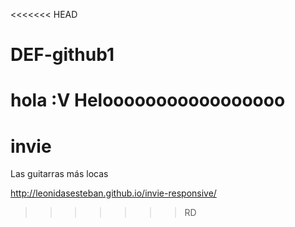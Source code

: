 <<<<<<< HEAD
# DEF-github1
hola :V
Helooooooooooooooooo
=======
# invie
Las guitarras más locas

http://leonidasesteban.github.io/invie-responsive/
>>>>>>> RD
